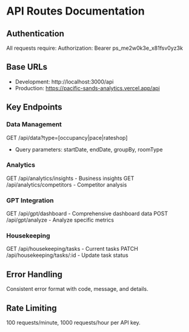 # API Routes Documentation

## Authentication
All requests require: Authorization: Bearer ps_me2w0k3e_x81fsv0yz3k

## Base URLs
- Development: http://localhost:3000/api
- Production: https://pacific-sands-analytics.vercel.app/api

## Key Endpoints

### Data Management
GET /api/data?type=[occupancy|pace|rateshop]
- Query parameters: startDate, endDate, groupBy, roomType

### Analytics
GET /api/analytics/insights - Business insights
GET /api/analytics/competitors - Competitor analysis

### GPT Integration  
GET /api/gpt/dashboard - Comprehensive dashboard data
POST /api/gpt/analyze - Analyze specific metrics

### Housekeeping
GET /api/housekeeping/tasks - Current tasks
PATCH /api/housekeeping/tasks/:id - Update task status

## Error Handling
Consistent error format with code, message, and details.

## Rate Limiting
100 requests/minute, 1000 requests/hour per API key.

